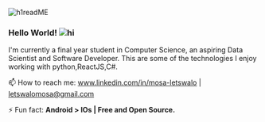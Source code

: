 ![h1readME](https://user-images.githubusercontent.com/41128227/115710048-36726d00-a372-11eb-941d-b19df4a143db.PNG)
<!--![header1RM](https://user-images.githubusercontent.com/41128227/115709779-e7c4d300-a371-11eb-869a-d94ec398d2ea.PNG)-->
<!--![headerReadMe](https://user-images.githubusercontent.com/41128227/115705590-070d3180-a36d-11eb-988f-66fc60ff0f70.png)-->

### **Hello World!** ![hi](https://user-images.githubusercontent.com/41128227/115701817-7af90b00-a368-11eb-8e8c-8a27e3c02810.gif)
I'm currently a final year student in Computer Science, an aspiring Data Scientist and Software Developer.
This are some of the technologies I enjoy working with python,ReactJS,C#.

 📫 How to reach me: www.linkedin.com/in/mosa-letswalo | letswalomosa@gmail.com

⚡ Fun fact: **Android > IOs | Free and Open Source.**

<!--
**tomosaHub/tomosaHub** is a ✨ _special_ ✨ repository because its `README.md` (this file) appears on your GitHub profile.

Here are some ideas to get you started:

- 🔭 I’m currently working on ...
- 🌱 I’m currently learning ...
- 👯 I’m looking to collaborate on ...
- 🤔 I’m looking for help with ...
- 💬 Ask me about ...
- 📫 How to reach me: 
- 😄 Pronouns: ...
- ⚡ Fun fact: ...
-->
